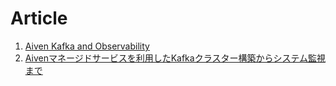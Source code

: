# Article

1. [Aiven Kafka and Observability](article_en.md)
1. [Aivenマネージドサービスを利用したKafkaクラスター構築からシステム監視まで](https://qiita.com/yoshiyuki_kono/private/88275a6bea666ff5bdf7)
